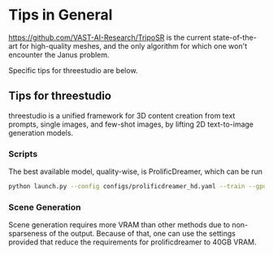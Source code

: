 
# Tips in General

https://github.com/VAST-AI-Research/TripoSR is the current state-of-the-art for high-quality meshes, and the only algorithm for which one won't encounter the Janus problem.

Specific tips for threestudio are below.

## Tips for threestudio 

threestudio is a unified framework for 3D content creation from text prompts, single images, and few-shot images, by lifting 2D text-to-image generation models.

### Scripts

The best available model, quality-wise, is ProlificDreamer, which can be run 

```sh
python launch.py --config configs/prolificdreamer_hd.yaml --train --gpu 0 system.prompt_processor.prompt="a marble sculpture by Michelangelo" system.guidance.grad_clip=[0,0.5,2.0,10000] system.prompt_processor.use_perp_neg=true
```

### Scene Generation

Scene generation requires more VRAM than other methods due to non-sparseness of the output. Because of that, one can use the settings provided that reduce the requirements for prolificdreamer to 40GB VRAM.